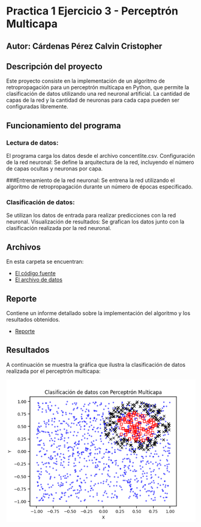 # Practica 1 Ejercicio 3 - Perceptrón Multicapa
## Autor: Cárdenas Pérez Calvin Cristopher

## Descripción del proyecto

Este proyecto consiste en la implementación de un algoritmo de retropropagación para un perceptrón multicapa en Python, que permite la clasificación de datos utilizando una red neuronal artificial. La cantidad de capas de la red y la cantidad de neuronas para cada capa pueden ser configuradas libremente.

## Funcionamiento del programa

### Lectura de datos: 
El programa carga los datos desde el archivo concentlite.csv.
Configuración de la red neuronal: Se define la arquitectura de la red, incluyendo el número de capas ocultas y neuronas por capa.

###Entrenamiento de la red neuronal: 
Se entrena la red utilizando el algoritmo de retropropagación durante un número de épocas especificado.

### Clasificación de datos: 
Se utilizan los datos de entrada para realizar predicciones con la red neuronal.
Visualización de resultados: Se grafican los datos junto con la clasificación realizada por la red neuronal.

## Archivos

En esta carpeta se encuentran: 
- [El código fuente](Archivos/Algoritmo_de_repropagacion.py)
- [El archivo de datos](Archivos/concentlite.csv)

## Reporte

Contiene un informe detallado sobre la implementación del algoritmo y los resultados obtenidos.
- [Reporte](Reporte.pdf)

## Resultados

A continuación se muestra la gráfica que ilustra la clasificación de datos realizada por el perceptrón multicapa:

![Gráfica de los resultados](Grafica.png)
